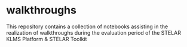 # walkthroughs
This repository contains a collection of notebooks assisting in the realization of walkthroughs during the evaluation period of the STELAR KLMS Platform &amp; STELAR Toolkit
